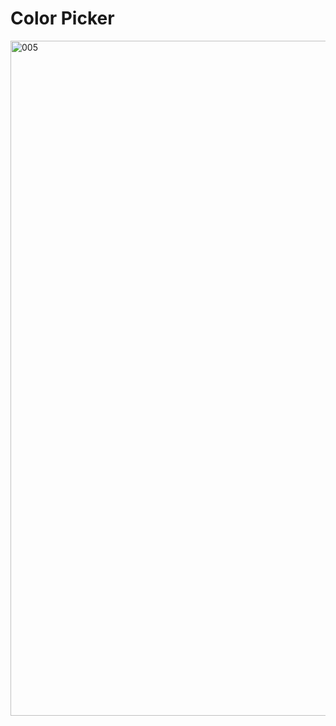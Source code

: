 # Color Picker


<img width="1920" height="1080" alt="005" src="https://github.com/user-attachments/assets/0737d026-8aec-4139-8e60-4e03e8729811" />

